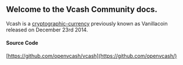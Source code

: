 ## Welcome to the Vcash Community docs. ##

Vcash is a [cryptographic-currency](https://en.wikipedia.org/wiki/Cryptocurrency) previously known as Vanillacoin released on December 23rd 2014.

#### Source Code ####

[https://github.com/openvcash/vcash](https://github.com/openvcash/)
